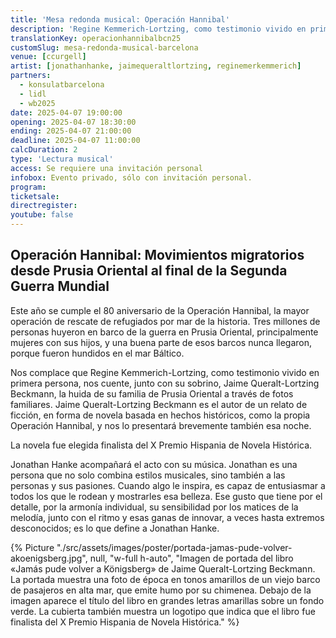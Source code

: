 ```yaml
---
title: 'Mesa redonda musical: Operación Hannibal'
description: 'Regine Kemmerich-Lortzing, como testimonio vivido en primera persona, nos cuente, junto con su sobrino, Jaime Queralt-Lortzing Beckmann, la huida de su familia de Prusia Oriental a través de fotos familiares.'
translationKey: operacionhannibalbcn25
customSlug: mesa-redonda-musical-barcelona
venue: [ccurgell]
artist: [jonathanhanke, jaimequeraltlortzing, reginemerkemmerich]
partners:
  - konsulatbarcelona
  - lidl
  - wb2025
date: 2025-04-07 19:00:00
opening: 2025-04-07 18:30:00
ending: 2025-04-07 21:00:00
deadline: 2025-04-07 11:00:00
calcDuration: 2
type: 'Lectura musical'
access: Se requiere una invitación personal
infobox: Evento privado, sólo con invitación personal.
program:
ticketsale:
directregister:
youtube: false
---
```


## Operación Hannibal: Movimientos migratorios desde Prusia Oriental al final de la Segunda Guerra Mundial

Este año se cumple el 80 aniversario de la Operación Hannibal, la mayor operación de rescate de refugiados por mar de la historia. Tres millones de personas huyeron en barco de la guerra en Prusia Oriental, principalmente mujeres con sus hijos, y una buena parte de esos barcos nunca llegaron, porque fueron hundidos en el mar Báltico.

Nos complace que Regine Kemmerich-Lortzing, como testimonio vivido en primera persona, nos cuente, junto con su sobrino, Jaime Queralt-Lortzing Beckmann, la huida de su familia de Prusia Oriental a través de fotos familiares. Jaime Queralt-Lortzing Beckmann es el autor de un relato de ficción, en forma de novela basada en hechos históricos, como la propia Operación Hannibal, y nos lo presentará brevemente también esa noche.

La novela fue elegida finalista del X Premio Hispania de Novela Histórica.

Jonathan Hanke acompañará el acto con su música. Jonathan es una persona que no solo combina estilos musicales, sino también a las personas y sus pasiones. Cuando algo le inspira, es capaz de entusiasmar a todos los que le rodean y mostrarles esa belleza. Ese gusto que tiene por el detalle, por la armonía individual, su sensibilidad por los matices de la melodía, junto con el ritmo y esas ganas de innovar, a veces hasta extremos desconocidos; es lo que define a Jonathan Hanke.

{% Picture "./src/assets/images/poster/portada-jamas-pude-volver-akoenigsberg.jpg", null, "w-full h-auto", "Imagen de portada del libro «Jamás pude volver a Königsberg» de Jaime Queralt-Lortzing Beckmann. La portada muestra una foto de época en tonos amarillos de un viejo barco de pasajeros en alta mar, que emite humo por su chimenea. Debajo de la imagen aparece el título del libro en grandes letras amarillas sobre un fondo verde. La cubierta también muestra un logotipo que indica que el libro fue finalista del X Premio Hispania de Novela Histórica." %}
